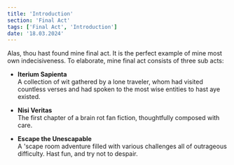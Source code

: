 ```yaml
---
title: 'Introduction'
section: 'Final Act'
tags: ['Final Act', 'Introduction']
date: '18.03.2024'
---
```


Alas, thou hast found mine final act. It is the perfect example of mine most own indecisiveness.
To elaborate, mine final act consists of three sub acts:

- **Iterium Sapienta**  
  A collection of wit gathered by a lone traveler, whom had visited countless verses and had spoken
  to the most wise entities to hast aye existed.

- **Nisi Veritas**  
  The first chapter of a brain rot fan fiction, thoughtfully composed with care.

- **Escape the Unescapable**  
  A 'scape room adventure filled with various challenges all of outrageous difficulty. Hast fun, and
  try not to despair.
